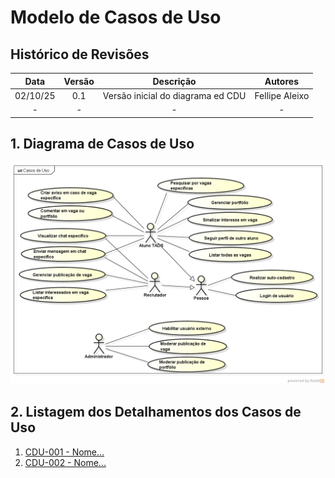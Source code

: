 # Modelo de Casos de Uso

## Histórico de Revisões

| Data | Versão | Descrição | Autores |
| :--: | :----: | :-------: | :-----: |
| 02/10/25 | 0.1 | Versão inicial do diagrama ed CDU | Fellipe Aleixo |
| - | - | - |  - |

## 1. Diagrama de Casos de Uso

![diagrama de casos de uso](./imagem/cdu.png)

## 2. Listagem dos Detalhamentos dos Casos de Uso

1. [CDU-001 - Nome...](cdu-001/detalhamento-001.md)
2. [CDU-002 - Nome...](cdu-002/detalhamento-002.md)